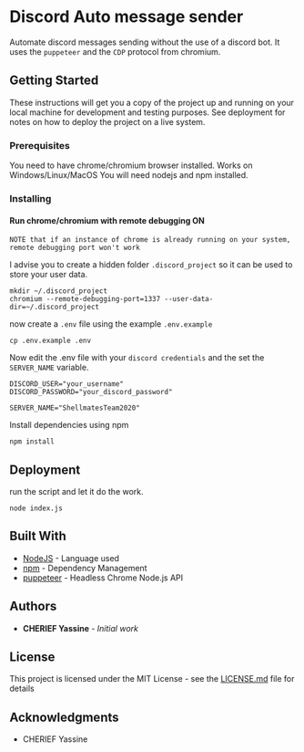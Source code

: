 # Discord Auto message sender

Automate discord messages sending without the use of a discord bot. It uses the `puppeteer` and the `CDP` protocol from chromium.

## Getting Started

These instructions will get you a copy of the project up and running on your local machine for development and testing purposes. See deployment for notes on how to deploy the project on a live system.

### Prerequisites

You need to have chrome/chromium browser installed. Works on Windows/Linux/MacOS
You will need nodejs and npm installed.

### Installing

#### Run chrome/chromium with remote debugging ON

`NOTE that if an instance of chrome is already running on your system, remote debugging port won't work`

I advise you to create a hidden folder `.discord_project` so it can be used to store your user data.

```
mkdir ~/.discord_project
chromium --remote-debugging-port=1337 --user-data-dir=~/.discord_project
```

now create a `.env` file using the example `.env.example`

```
cp .env.example .env
```

Now edit the .env file with your `discord credentials` and the set the `SERVER_NAME` variable.

```
DISCORD_USER="your_username"
DISCORD_PASSWORD="your_discord_password"

SERVER_NAME="ShellmatesTeam2020"

```

Install dependencies using npm

```b
npm install
```

## Deployment

run the script and let it do the work.

```
node index.js
```

## Built With

* [NodeJS](https://nodejs.org/) - Language used
* [npm](https://www.npmjs.com/) - Dependency Management
* [puppeteer](https://pptr.dev/) - Headless Chrome Node.js API


## Authors

* **CHERIEF Yassine** - *Initial work*

## License

This project is licensed under the MIT License - see the [LICENSE.md](LICENSE.md) file for details

## Acknowledgments

* CHERIEF Yassine